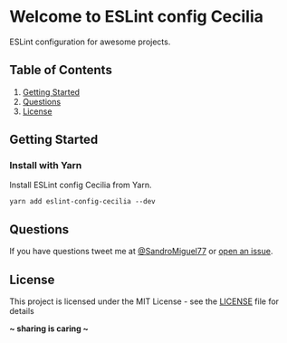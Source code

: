 # Welcome to ESLint config Cecilia

ESLint configuration for awesome projects.

## Table of Contents
1. [Getting Started](#getting-started)
1. [Questions](#questions)
1. [License](#license)

## Getting Started

### Install with Yarn
Install ESLint config Cecilia from Yarn.
```
yarn add eslint-config-cecilia --dev
```

## Questions
If you have questions tweet me at [@SandroMiguel77](https://twitter.com/SandroMiguel77) or [open an issue](https://github.com/SandroMiguel/Snippets/issues/new).

## License
This project is licensed under the MIT License - see the [LICENSE](../../LICENSE) file for details

**~ sharing is caring ~**
